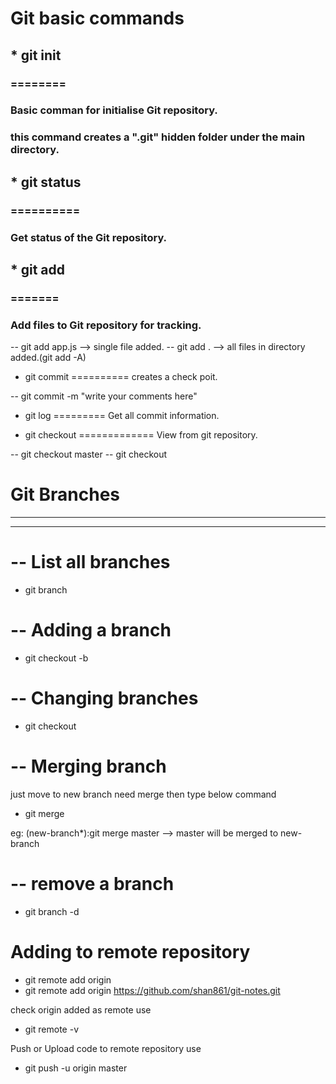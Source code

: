 # Git basic commands



## * git init
### ========
### Basic comman for initialise Git repository.
### this command creates a ".git" hidden folder under the main directory.

## * git status
### ==========
### Get status of the Git repository.

## * git add
### =======
### Add files to Git repository for tracking.

-- git add app.js --> single file added.
-- git add . --> all files in directory added.(git add -A)

* git commit
==========
creates a check poit.

-- git commit -m "write your comments here"

* git log
=========
Get all commit information.

* git checkout
=============
View from git repository.

-- git checkout master
-- git checkout <GUID for commits>


# Git Branches
--------------
--------------

-- List all branches
===================
* git branch

-- Adding a branch
================
* git checkout -b <branch-name>

-- Changing branches
==================
* git checkout <branch-name>

-- Merging branch
=================

just move to new branch need merge then type below command

* git merge <branch-name>

eg: (new-branch*):git merge master --> master will be merged to new-branch

-- remove a branch
==================
* git branch -d <branch-name>


Adding to remote repository
============================

* git remote add origin <url>
* git remote add origin https://github.com/shan861/git-notes.git

check origin added as remote use 
* git remote -v

Push or Upload code to remote repository use
* git push -u origin master



